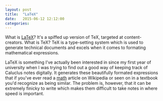```yaml
---
layout: post
title:  "LaTeX" 
date:   2015-06-12 12:12:00
categories: 
---
```

What is [LaTeX](http://www.latex-project.org/)? It's a spiffed up version of TeX, targeted at content-creators. What is TeX? TeX is a type-setting system which is used to generate technical documents and excels when it comes to formating mathematical expressions. 

LaTeX is something I've actually been interested in since my first year of university when I was trying to find out a good way of keeping track of Caluclus notes digitally. It generates these beautifully formated expressions that if you've ever read a [math](https://en.wikipedia.org/wiki/Equation) article on Wikipedia or seen on in a textbook you'd recognize as being similar. The problem is, however, that it can be extremely finicky to write which makes them difficult to take notes in where speed is important.
